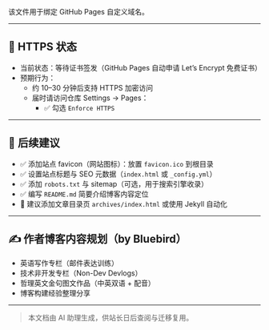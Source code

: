 
该文件用于绑定 GitHub Pages 自定义域名。

---

## 🔐 HTTPS 状态

- 当前状态：等待证书签发（GitHub Pages 自动申请 Let’s Encrypt 免费证书）
- 预期行为：
  - 约 10–30 分钟后支持 HTTPS 加密访问
  - 届时请访问仓库 Settings → Pages：
    - ✅ 勾选 `Enforce HTTPS`

---

## 📌 后续建议

- ✅ 添加站点 favicon（网站图标）：放置 `favicon.ico` 到根目录
- ✅ 设置站点标题与 SEO 元数据（`index.html` 或 `_config.yml`）
- ✅ 添加 `robots.txt` 与 sitemap（可选，用于搜索引擎收录）
- ✅ 编写 `README.md` 简要介绍博客内容定位
- 📝 建议添加文章目录页 `archives/index.html` 或使用 Jekyll 自动化

---

## ✍️ 作者博客内容规划（by Bluebird）

- 英语写作专栏（邮件表达训练）
- 技术非开发专栏（Non-Dev Devlogs）
- 哲理英文金句图文作品（中英双语 + 配音）
- 博客构建经验整理分享

---

> 本文档由 AI 助理生成，供站长日后查阅与迁移复用。
